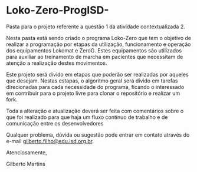# Loko-Zero-ProgISD-
Pasta para o projeto referente a questão 1 da atividade contextualizada 2. 

Nesta pasta está sendo criado o programa Loko-Zero que tem o objetivo de realizar a programação por etapas da utilização, funcionamento e operação dos equipamentos Lokomat e ZeroG. Estes equipamentos são utilizados para auxiliar ao treinamento de marcha em pacientes que necessitam de atenção a realização destes movimentos. 

Este projeto será divido em etapas que poderão ser realizadas por aqueles que desejam. Nestas estapas, o algoritmo geral será divido em tarefas direcionadas para cada necessidade do programa, ficando o interessado em contribuir para o projeto livre para clonar o repositório e realizar um fork. 

Toda a alteração e atualização deverá ser feita com comentários sobre o que foi realizado para que haja um fluxo contínuo de trabalho e de comunicação entre os desenvolvedores

Qualquer problema, dúvida ou sugestão pode entrar em contato através do e-mail gilberto.filho@edu.isd.org.br.

Atenciosamente,

Gilberto Martins

